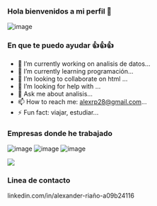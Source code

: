 ### Hola bienvenidos a mi perfil 👋

![image](https://user-images.githubusercontent.com/129195191/228594540-6ba950a4-43ac-4ba6-997b-70656ca83fbb.png)


### En que te puedo ayudar 👍👍👍

- 🔭 I’m currently working on analisis de datos...
- 🌱 I’m currently learning programación...
- 👯 I’m looking to collaborate on html ...
- 🤔 I’m looking for help with ...
- 💬 Ask me about analisis...
- 📫 How to reach me: alexrp28@gmail.com...
- ⚡ Fun fact: viajar, estudiar...

### Empresas donde he trabajado
![image](https://user-images.githubusercontent.com/129195191/228598688-38e9a593-ad4b-4832-9924-7a4794861345.png)
![image](https://user-images.githubusercontent.com/129195191/228598812-250289e4-bf8d-40b5-b6b1-8868accba6fc.png)
![image](https://user-images.githubusercontent.com/129195191/228598898-638ecbd8-c355-4ba3-92d5-853ed72b3a05.png)
<div aling="center">
<img src= "https://user-images.githubusercontent.com/129195191/228598993-7af57b2b-c9e0-44cf-891d-203852e71e61.png">
</div>

### Linea de contacto
linkedin.com/in/alexander-riaño-a09b24116
